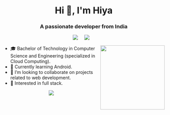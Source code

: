 <h1 align="center">Hi 👋, I'm Hiya</h1>
<h3 align="center">A passionate developer from India</h3>


<p align="center">
  <a href="mailto:devlihiya9@gmail.com"><img src="https://img.shields.io/badge/gmail-%23D14836.svg?&style=for-the-badge&logo=gmail&logoColor=white" /></a>&nbsp;&nbsp;&nbsp;&nbsp;
  <a href="https://www.linkedin.com/in/hiya-devli/"><img src="https://img.shields.io/badge/linkedin-%230077B5.svg?&style=for-the-badge&logo=linkedin&logoColor=white" /></a>&nbsp;&nbsp;&nbsp;&nbsp;
  </p>
  <img align='right' src='https://media.giphy.com/media/bcKmIWkUMCjVm/giphy.gif' width='200"'>

* 🎓   Bachelor of Technology in Computer Science and Engineering (specialized in Cloud Computing).
* 🌱   Currently learning Android.
* 👯   I’m looking to collaborate on projects related to web development.
* 🧐   Interested in full stack.


<p align="center">
    <img src="https://github-readme-stats.vercel.app/api/top-langs/?username=hiya0&theme=radical" />
</p>
